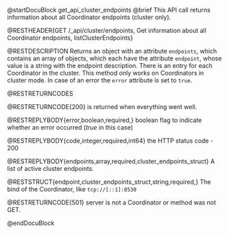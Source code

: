 @startDocuBlock get_api_cluster_endpoints
@brief This API call returns information about all Coordinator endpoints (cluster only).

@RESTHEADER{GET /_api/cluster/endpoints, Get information about all Coordinator endpoints, listClusterEndpoints}

@RESTDESCRIPTION
Returns an object with an attribute `endpoints`, which contains an
array of objects, which each have the attribute `endpoint`, whose value
is a string with the endpoint description. There is an entry for each
Coordinator in the cluster. This method only works on Coordinators in
cluster mode. In case of an error the `error` attribute is set to
`true`.

@RESTRETURNCODES

@RESTRETURNCODE{200}
is returned when everything went well.

@RESTREPLYBODY{error,boolean,required,}
boolean flag to indicate whether an error occurred (*true* in this case)

@RESTREPLYBODY{code,integer,required,int64}
the HTTP status code - 200

@RESTREPLYBODY{endpoints,array,required,cluster_endpoints_struct}
A list of active cluster endpoints.

@RESTSTRUCT{endpoint,cluster_endpoints_struct,string,required,}
The bind of the Coordinator, like `tcp://[::1]:8530`

@RESTRETURNCODE{501}
server is not a Coordinator or method was not GET.

@endDocuBlock
